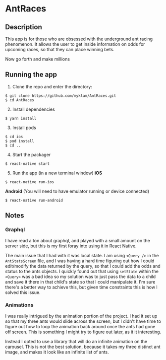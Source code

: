 # AntRaces

## Description

This app is for those who are obsessed with the underground ant racing phenomenon. It allows the user to get inside information on odds for upcoming races, so that they can place winning bets.

Now go forth and make millions

## Running the app

1. Clone the repo and enter the directory:
```
$ git clone https://github.com/myklam/AntRaces.git
$ cd AntRaces
```
2. Install dependencies
```
$ yarn install
```
3. Install pods
```
$ cd ios
$ pod install
$ cd ..
```
4. Start the packager
```
$ react-native start
```
5. Run the app (in a new terminal window)
__iOS__
```
$ react-native run-ios
```
__Android__ (You will need to have emulator running or device connected)
```
$ react-native run-android
```

## Notes

### Graphql
I have read a ton about graphql, and played with a small amount on the server side, but this is my first foray into using it in React Native.

The main issue that I had with it was local state. I am using `<Query />` in the `AntStatsScreen` file, and I was having a hard time figuring out how I could edit/modify the data returned by the query, so that I could add the odds and status to the ants objects. I quickly found out that using `setState` within the `<Query>` was a bad idea so my solution was to just pass the data to a child and save it there in that child's state so that I could  manipulate it. I'm sure there's a better way to achieve this, but given time constraints this is how I solved this issue.

### Animations
I was really intrigued by the animation portion of the project. I had it set up so that my three ants would slide across the screen, but I didn't have time to figure out how to loop the animation back around once the ants had gone off screen. This is something I might try to figure out later, as it it interesting.

Instead I opted to use a library that will do an infinite animation on the carousel. This is not the best solution, because it takes my three distinct ant image, and makes it look like an infinite list of ants.